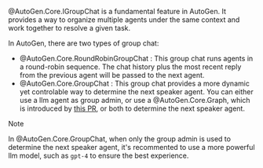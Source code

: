 @AutoGen.Core.IGroupChat is a fundamental feature in AutoGen. It provides a way to organize multiple agents under the same context and work together to resolve a given task.

In AutoGen, there are two types of group chat:

- @AutoGen.Core.RoundRobinGroupChat : This group chat runs agents in a round-robin sequence. The chat history plus the most recent reply from the previous agent will be passed to the next agent.
- @AutoGen.Core.GroupChat : This group chat provides a more dynamic yet controlable way to determine the next speaker agent. You can either use a llm agent as group admin, or use a @AutoGen.Core.Graph, which is introduced by [this PR](https://github.com/microsoft/autogen/pull/1761), or both to determine the next speaker agent.

> [!NOTE]
> In @AutoGen.Core.GroupChat, when only the group admin is used to determine the next speaker agent, it's recommented to use a more powerful llm model, such as `gpt-4` to ensure the best experience.
